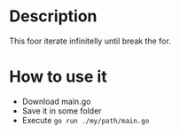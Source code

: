 # Description

This foor iterate infinitelly until break the for.

# How to use it

* Download main.go
* Save it in some folder
* Execute `go run ./my/path/main.go`